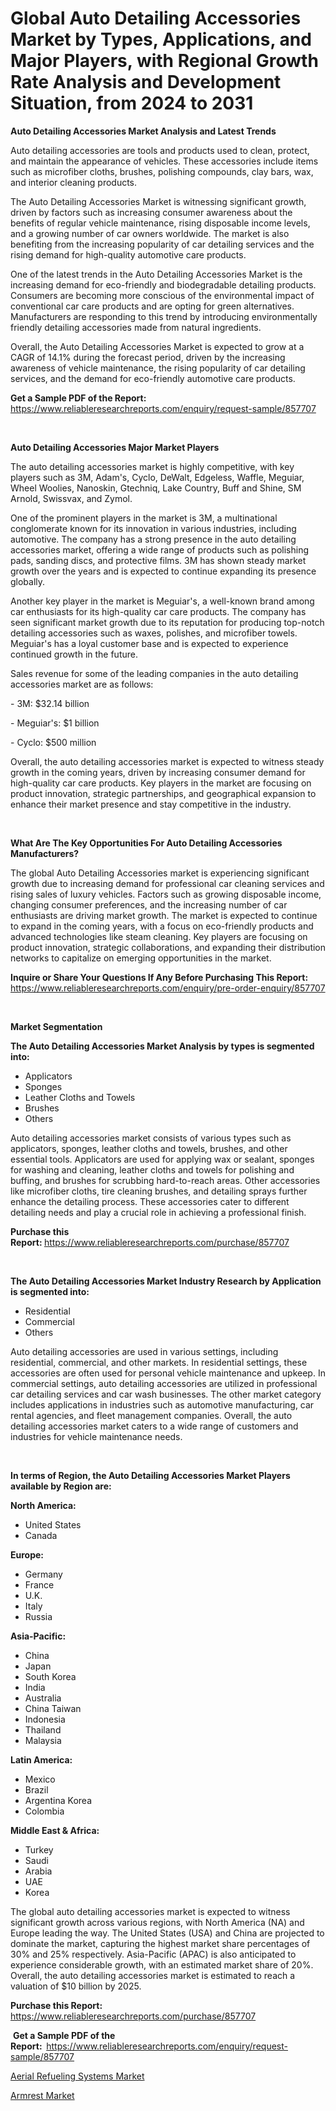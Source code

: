<p><h1>Global Auto Detailing Accessories Market by Types, Applications, and Major Players, with Regional Growth Rate Analysis and Development Situation, from 2024 to 2031</h1></p><p><strong>Auto Detailing Accessories Market Analysis and Latest Trends</strong></p>
<p><p>Auto detailing accessories are tools and products used to clean, protect, and maintain the appearance of vehicles. These accessories include items such as microfiber cloths, brushes, polishing compounds, clay bars, wax, and interior cleaning products.</p><p>The Auto Detailing Accessories Market is witnessing significant growth, driven by factors such as increasing consumer awareness about the benefits of regular vehicle maintenance, rising disposable income levels, and a growing number of car owners worldwide. The market is also benefiting from the increasing popularity of car detailing services and the rising demand for high-quality automotive care products.</p><p>One of the latest trends in the Auto Detailing Accessories Market is the increasing demand for eco-friendly and biodegradable detailing products. Consumers are becoming more conscious of the environmental impact of conventional car care products and are opting for green alternatives. Manufacturers are responding to this trend by introducing environmentally friendly detailing accessories made from natural ingredients.</p><p>Overall, the Auto Detailing Accessories Market is expected to grow at a CAGR of 14.1% during the forecast period, driven by the increasing awareness of vehicle maintenance, the rising popularity of car detailing services, and the demand for eco-friendly automotive care products.</p></p>
<p><strong>Get a Sample PDF of the Report:&nbsp;</strong> <a href="https://www.reliableresearchreports.com/enquiry/request-sample/857707">https://www.reliableresearchreports.com/enquiry/request-sample/857707</a></p>
<p>&nbsp;</p>
<p><strong>Auto Detailing Accessories Major Market Players</strong></p>
<p><p>The auto detailing accessories market is highly competitive, with key players such as 3M, Adam's, Cyclo, DeWalt, Edgeless, Waffle, Meguiar, Wheel Woolies, Nanoskin, Gtechniq, Lake Country, Buff and Shine, SM Arnold, Swissvax, and Zymol.</p><p>One of the prominent players in the market is 3M, a multinational conglomerate known for its innovation in various industries, including automotive. The company has a strong presence in the auto detailing accessories market, offering a wide range of products such as polishing pads, sanding discs, and protective films. 3M has shown steady market growth over the years and is expected to continue expanding its presence globally.</p><p>Another key player in the market is Meguiar's, a well-known brand among car enthusiasts for its high-quality car care products. The company has seen significant market growth due to its reputation for producing top-notch detailing accessories such as waxes, polishes, and microfiber towels. Meguiar's has a loyal customer base and is expected to experience continued growth in the future.</p><p>Sales revenue for some of the leading companies in the auto detailing accessories market are as follows:</p><p>- 3M: $32.14 billion</p><p>- Meguiar's: $1 billion</p><p>- Cyclo: $500 million</p><p>Overall, the auto detailing accessories market is expected to witness steady growth in the coming years, driven by increasing consumer demand for high-quality car care products. Key players in the market are focusing on product innovation, strategic partnerships, and geographical expansion to enhance their market presence and stay competitive in the industry.</p></p>
<p>&nbsp;</p>
<p><strong>What Are The Key Opportunities For Auto Detailing Accessories Manufacturers?</strong></p>
<p><p>The global Auto Detailing Accessories market is experiencing significant growth due to increasing demand for professional car cleaning services and rising sales of luxury vehicles. Factors such as growing disposable income, changing consumer preferences, and the increasing number of car enthusiasts are driving market growth. The market is expected to continue to expand in the coming years, with a focus on eco-friendly products and advanced technologies like steam cleaning. Key players are focusing on product innovation, strategic collaborations, and expanding their distribution networks to capitalize on emerging opportunities in the market.</p></p>
<p><strong>Inquire or Share Your Questions If Any Before Purchasing This Report:</strong> <a href="https://www.reliableresearchreports.com/enquiry/pre-order-enquiry/857707">https://www.reliableresearchreports.com/enquiry/pre-order-enquiry/857707</a></p>
<p>&nbsp;</p>
<p><strong>Market Segmentation</strong></p>
<p><strong>The Auto Detailing Accessories Market Analysis by types is segmented into:</strong></p>
<p><ul><li>Applicators</li><li>Sponges</li><li>Leather Cloths and Towels</li><li>Brushes</li><li>Others</li></ul></p>
<p><p>Auto detailing accessories market consists of various types such as applicators, sponges, leather cloths and towels, brushes, and other essential tools. Applicators are used for applying wax or sealant, sponges for washing and cleaning, leather cloths and towels for polishing and buffing, and brushes for scrubbing hard-to-reach areas. Other accessories like microfiber cloths, tire cleaning brushes, and detailing sprays further enhance the detailing process. These accessories cater to different detailing needs and play a crucial role in achieving a professional finish.</p></p>
<p><strong>Purchase this Report:&nbsp;</strong><a href="https://www.reliableresearchreports.com/purchase/857707">https://www.reliableresearchreports.com/purchase/857707</a></p>
<p>&nbsp;</p>
<p><strong>The Auto Detailing Accessories Market Industry Research by Application is segmented into:</strong></p>
<p><ul><li>Residential</li><li>Commercial</li><li>Others</li></ul></p>
<p><p>Auto detailing accessories are used in various settings, including residential, commercial, and other markets. In residential settings, these accessories are often used for personal vehicle maintenance and upkeep. In commercial settings, auto detailing accessories are utilized in professional car detailing services and car wash businesses. The other market category includes applications in industries such as automotive manufacturing, car rental agencies, and fleet management companies. Overall, the auto detailing accessories market caters to a wide range of customers and industries for vehicle maintenance needs.</p></p>
<p>&nbsp;</p>
<p><strong>In terms of Region, the Auto Detailing Accessories Market Players available by Region are:</strong></p>
<p>
    <p> <strong> North America: </strong>
        <ul>
            <li>United States</li>
            <li>Canada</li>
        </ul>
        </p> 
    <p> <strong> Europe: </strong>
        <ul>
            <li>Germany</li>
            <li>France</li>
            <li>U.K.</li>
            <li>Italy</li>
            <li>Russia</li>
        </ul>
        </p> 
    <p> <strong> Asia-Pacific: </strong>
        <ul>
            <li>China</li>
            <li>Japan</li>
            <li>South Korea</li>
            <li>India</li>
            <li>Australia</li>
            <li>China Taiwan</li>
            <li>Indonesia</li>
            <li>Thailand</li>
            <li>Malaysia</li>
        </ul>
        </p> 
    <p> <strong> Latin America: </strong>
        <ul>
            <li>Mexico</li>
            <li>Brazil</li>
            <li>Argentina Korea</li>
            <li>Colombia</li>
        </ul>
        </p> 
    <p> <strong> Middle East & Africa: </strong>
        <ul>
            <li>Turkey</li>
            <li>Saudi</li>
            <li>Arabia</li>
            <li>UAE</li>
            <li>Korea</li>
        </ul>
    </p>
    </p>
<p><p>The global auto detailing accessories market is expected to witness significant growth across various regions, with North America (NA) and Europe leading the way. The United States (USA) and China are projected to dominate the market, capturing the highest market share percentages of 30% and 25% respectively. Asia-Pacific (APAC) is also anticipated to experience considerable growth, with an estimated market share of 20%. Overall, the auto detailing accessories market is estimated to reach a valuation of $10 billion by 2025.</p></p>
<p><strong>Purchase this Report: </strong><a href="https://www.reliableresearchreports.com/purchase/857707">https://www.reliableresearchreports.com/purchase/857707</a></p>
<p>&nbsp;<strong>Get a Sample PDF of the Report:&nbsp;&nbsp;</strong><a href="https://www.reliableresearchreports.com/enquiry/request-sample/857707">https://www.reliableresearchreports.com/enquiry/request-sample/857707</a></p>
<p><strong></strong></p>
<p><p><a href="https://frill-swim-3cd.notion.site/Aerial-Refueling-Systems-Market-Offers-Provide-Insightful-Data-for-the-Time-Period-from-2024-to-2031-e98e7635b7424909bc25b6d63087c9f6">Aerial Refueling Systems Market</a></p><p><a href="https://gentle-editor-9db.notion.site/Insights-into-Armrest-Market-Size-Analysing-Market-Share-Trends-and-Growth-from-2024-to-2031-64df1cc851074225ac0ec6ac43954b3a">Armrest Market</a></p></p>